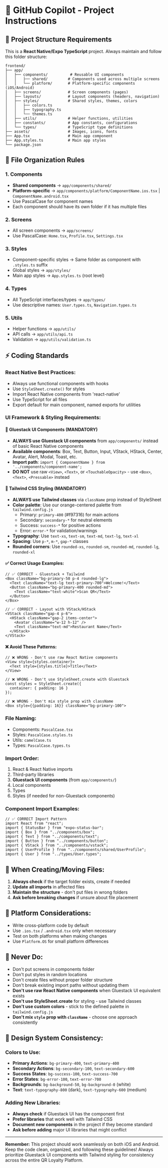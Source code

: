 # 🤖 GitHub Copilot - Project Instructions

## 📁 **Project Structure Requirements**

This is a **React Native/Expo TypeScript** project. Always maintain and follow this folder structure:

```
frontend/
├── app/
│   ├── components/          # Reusable UI components
│   │   ├── shared/         # Components used across multiple screens
│   │   └── platform/       # Platform-specific components (iOS/Android)
│   ├── screens/            # Screen components (pages)
│   ├── layouts/            # Layout components (headers, navigation)
│   ├── styles/             # Shared styles, themes, colors
│   │   ├── colors.ts
│   │   ├── typography.ts
│   │   └── themes.ts
│   ├── utils/              # Helper functions, utilities
│   ├── constants/          # App constants, configurations
│   └── types/              # TypeScript type definitions
├── assets/                 # Images, icons, fonts
├── App.tsx                 # Main app component
├── App.styles.ts           # Main app styles
└── package.json
```

## 🎯 **File Organization Rules**

### **1. Components**

- **Shared components** → `app/components/shared/`
- **Platform-specific** → `app/components/platform/ComponentName.ios.tsx` | `ComponentName.android.tsx`
- Use PascalCase for component names
- Each component should have its own folder if it has multiple files

### **2. Screens**

- All screen components → `app/screens/`
- Use PascalCase: `Home.tsx`, `Profile.tsx`, `Settings.tsx`

### **3. Styles**

- Component-specific styles → Same folder as component with `.styles.ts` suffix
- Global styles → `app/styles/`
- Main app styles → `App.styles.ts` (root level)

### **4. Types**

- All TypeScript interfaces/types → `app/types/`
- Use descriptive names: `User.types.ts`, `Navigation.types.ts`

### **5. Utils**

- Helper functions → `app/utils/`
- API calls → `app/utils/api.ts`
- Validation → `app/utils/validation.ts`

## ⚡ **Coding Standards**

### **React Native Best Practices:**

- Always use functional components with hooks
- Use `StyleSheet.create()` for styles
- Import React Native components from 'react-native'
- Use TypeScript for all files
- Export default for main component, named exports for utilities

### **UI Framework & Styling Requirements:**

#### **🎨 Gluestack UI Components (MANDATORY)**

- **ALWAYS use Gluestack UI components** from `app/components/` instead of basic React Native components
- **Available components**: Box, Text, Button, Input, VStack, HStack, Center, Avatar, Alert, Modal, Toast, etc.
- **Import path**: `import { ComponentName } from '../components/component-name';`
- **DO NOT** use raw `<View>`, `<Text>`, or `<TouchableOpacity>` - use `<Box>`, `<Text>`, `<Pressable>` instead

#### **🎯 Tailwind CSS Styling (MANDATORY)**

- **ALWAYS use Tailwind classes** via `className` prop instead of StyleSheet
- **Color palette**: Use our orange-centered palette from `tailwind.config.js`
  - Primary: `primary-400` (#f97316) for main actions
  - Secondary: `secondary-*` for neutral elements
  - Success: `success-*` for positive actions
  - Error: `error-*` for validation/warnings
- **Typography**: Use `text-xs`, `text-sm`, `text-md`, `text-lg`, `text-xl`
- **Spacing**: Use `p-*`, `m-*`, `gap-*` classes
- **Rounded corners**: Use `rounded-xs`, `rounded-sm`, `rounded-md`, `rounded-lg`, `rounded-xl`

#### **✅ Correct Usage Examples:**

```tsx
// ✅ CORRECT - Gluestack + Tailwind
<Box className="bg-primary-50 p-4 rounded-lg">
  <Text className="text-lg text-primary-700">Welcome!</Text>
  <Button className="bg-primary-400 rounded-md">
    <Text className="text-white">Scan QR</Text>
  </Button>
</Box>

// ✅ CORRECT - Layout with VStack/HStack
<VStack className="gap-4 p-6">
  <HStack className="gap-2 items-center">
    <Avatar className="w-12 h-12" />
    <Text className="text-md">Restaurant Name</Text>
  </HStack>
</VStack>
```

#### **❌ Avoid These Patterns:**

```tsx
// ❌ WRONG - Don't use raw React Native components
<View style={styles.container}>
  <Text style={styles.title}>Title</Text>
</View>

// ❌ WRONG - Don't use StyleSheet.create with Gluestack
const styles = StyleSheet.create({
  container: { padding: 16 }
});

// ❌ WRONG - Don't mix style prop with className
<Box style={{padding: 16}} className="bg-primary-100">
```

### **File Naming:**

- Components: `PascalCase.tsx`
- Styles: `PascalCase.styles.ts`
- Utils: `camelCase.ts`
- Types: `PascalCase.types.ts`

### **Import Order:**

1. React & React Native imports
2. Third-party libraries
3. **Gluestack UI components** (from `app/components/`)
4. Local components
5. Types
6. Styles (if needed for non-Gluestack components)

### **Component Import Examples:**

```tsx
// ✅ CORRECT Import Pattern
import React from "react";
import { StatusBar } from "expo-status-bar";
import { Box } from "../components/box";
import { Text } from "../components/text";
import { Button } from "../components/button";
import { VStack } from "../components/vstack";
import { UserProfile } from "../components/shared/UserProfile";
import { User } from "../types/User.types";
```

## 🔧 **When Creating/Moving Files:**

1. **Always check** if the target folder exists, create if needed
2. **Update all imports** in affected files
3. **Maintain the structure** - don't put files in wrong folders
4. **Ask before breaking changes** if unsure about file placement

## 📱 **Platform Considerations:**

- Write cross-platform code by default
- Use `.ios.tsx` / `.android.tsx` only when necessary
- Test on both platforms when making changes
- Use `Platform.OS` for small platform differences

## 🚨 **Never Do:**

- Don't put screens in components folder
- Don't put styles in random locations
- Don't create files without proper folder structure
- Don't break existing import paths without updating them
- **Don't use raw React Native components** when Gluestack UI equivalent exists
- **Don't use StyleSheet.create** for styling - use Tailwind classes
- **Don't use custom colors** - stick to the defined palette in `tailwind.config.js`
- **Don't mix `style` prop with `className`** - choose one approach consistently

## 🎨 **Design System Consistency:**

### **Colors to Use:**

- **Primary Actions**: `bg-primary-400`, `text-primary-400`
- **Secondary Actions**: `bg-secondary-100`, `text-secondary-600`
- **Success States**: `bg-success-100`, `text-success-700`
- **Error States**: `bg-error-100`, `text-error-700`
- **Backgrounds**: `bg-background-50`, `bg-background-0` (white)
- **Text**: `text-typography-800` (dark), `text-typography-600` (medium)

### **Adding New Libraries:**

- **Always check** if Gluestack UI has the component first
- **Prefer libraries** that work well with Tailwind CSS
- **Document new components** in the project if they become standard
- **Ask before adding** major UI libraries that might conflict

---

**Remember:** This project should work seamlessly on both iOS and Android. Keep the code clean, organized, and following these guidelines! Always prioritize Gluestack UI components with Tailwind styling for consistency across the entire QR Loyalty Platform.
